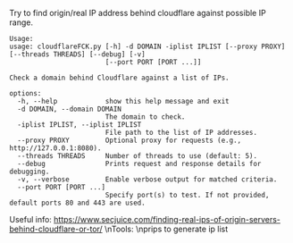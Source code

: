 Try to find origin/real IP address behind cloudflare against possible IP range.
```
Usage:
usage: cloudflareFCK.py [-h] -d DOMAIN -iplist IPLIST [--proxy PROXY] [--threads THREADS] [--debug] [-v]
                        [--port PORT [PORT ...]]

Check a domain behind Cloudflare against a list of IPs.

options:
  -h, --help            show this help message and exit
  -d DOMAIN, --domain DOMAIN
                        The domain to check.
  -iplist IPLIST, --iplist IPLIST
                        File path to the list of IP addresses.
  --proxy PROXY         Optional proxy for requests (e.g., http://127.0.0.1:8080).
  --threads THREADS     Number of threads to use (default: 5).
  --debug               Prints request and response details for debugging.
  -v, --verbose         Enable verbose output for matched criteria.
  --port PORT [PORT ...]
                        Specify port(s) to test. If not provided, default ports 80 and 443 are used.
```

Useful info:
https://www.secjuice.com/finding-real-ips-of-origin-servers-behind-cloudflare-or-tor/
\nTools:
\nprips to generate ip list
